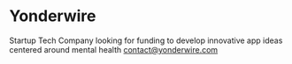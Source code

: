 # Yonderwire
Startup Tech Company looking for funding to develop innovative app ideas centered around mental health contact@yonderwire.com
